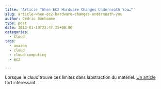 ```yaml
---
title: 'Article "When EC2 Hardware Changes Underneath You…"'
slug: article-when-ec2-hardware-changes-underneath-you
author: Cédric Bonhomme
type: post
date: 2013-01-10T22:47:35+00:00
categories:
  - Cloud
tags:
  - amazon
  - cloud
  - cloud-computing
  - ec2

---
```

Lorsque le _cloud_ trouve ces limites dans labstraction du matériel. [Un article][1] fort intéressant.

 [1]: http://blog.picloud.com/2013/01/08/when-ec2-hardware-changes-underneath-you/